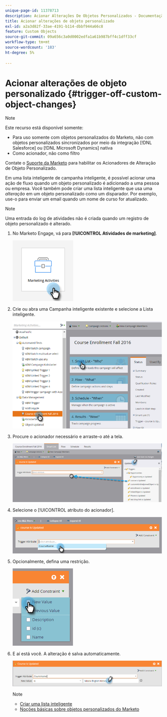 ```yaml
---
unique-page-id: 11378713
description: Acionar Alterações De Objetos Personalizados - Documentação Do Marketo - Documentação Do Produto
title: Acionar alterações de objeto personalizado
exl-id: a2a3d82f-33ae-4191-b114-dbbf944a66c8
feature: Custom Objects
source-git-commit: 09a656c3a0d0002edfa1a61b987bff4c1dff33cf
workflow-type: tm+mt
source-wordcount: '183'
ht-degree: 5%

---
```


# Acionar alterações de objeto personalizado {#trigger-off-custom-object-changes}

>[!NOTE]
>
>Este recurso está disponível somente:
>
>* Para uso somente com objetos personalizados do Marketo, não com objetos personalizados sincronizados por meio da integração [!DNL Salesforce] ou [!DNL Microsoft Dynamics] nativa
>* Como acionador, não como filtro
>
>Contate o [Suporte da Marketo](https://nation.marketo.com/t5/Support/ct-p/Support) para habilitar os Acionadores de Alteração de Objeto Personalizado.

Em uma lista inteligente de campanha inteligente, é possível acionar uma ação de fluxo quando um objeto personalizado é adicionado a uma pessoa ou empresa. Você também pode criar uma lista inteligente que usa uma _alteração_ em um objeto personalizado como um disparador. Por exemplo, use-o para enviar um email quando um nome de curso for atualizado.

>[!NOTE]
>
>Uma entrada do log de atividades não é criada quando um registro de objeto personalizado é alterado.

1. No Marketo Engage, vá para **[!UICONTROL Atividades de marketing]**.

   ![](assets/trigger-off-custom-object-changes-1.png)

1. Crie ou abra uma Campanha inteligente existente e selecione a Lista inteligente.

   ![](assets/trigger-off-custom-object-changes-2.png)

1. Procure o acionador necessário e arraste-o até a tela.

   ![](assets/trigger-off-custom-object-changes-3.png)

1. Selecione o [!UICONTROL atributo do acionador].

   ![](assets/trigger-off-custom-object-changes-4.png)

1. Opcionalmente, defina uma restrição.

   ![](assets/trigger-off-custom-object-changes-5.png)

1. E aí está você. A alteração é salva automaticamente.

   ![](assets/trigger-off-custom-object-changes-6.png)

   >[!NOTE]
   >
   >* [Criar uma lista inteligente](/help/marketo/product-docs/core-marketo-concepts/smart-lists-and-static-lists/creating-a-smart-list/create-a-smart-list.md)
   >* [Noções básicas sobre objetos personalizados do Marketo](/help/marketo/product-docs/administration/marketo-custom-objects/understanding-marketo-custom-objects.md)
